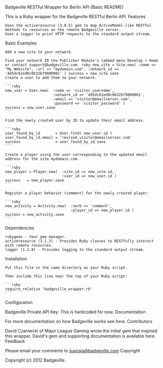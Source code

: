 Badgeville RESTful Wrapper for Berlin API (Basic README)

This is a Ruby wrapper for the Badgeville RESTful Berlin API.
Features

    Uses the activeresource (3.0.5) gem to map ActiveModel-like RESTful methods to resources on the remote Badgeville server.
    Uses a logger to print HTTP requests to the standard output stream.

Basic Examples

    Add a new site to your network.

    Find your network ID the Publisher Module's tabbed menu Develop > Home or contact support@badgeville.com. ruby new_site = Site.new( :name => "My Website", :url => "mydomain.com", :network_id => '4d5dc61ed0c0b32b79000001' ) success = new_site.save
    Create a user to add them to your network.

    ```ruby
    new_user = User.new(  :name => 'visitor_username',
                          :network_id => '4d5dc61ed0c0b32b79000001',
                          :email => 'visitor@emailserver.com',
                          :password => 'visitor_password' )
    success = new_user.save
    ```

    Find the newly created user by ID to update their email address.

    ```ruby
    user_found_by_id       = User.find( new_user.id )
    user_found_by_id.email = 'revised_visitor@emailserver.com'
    success                = user_found_by_id.save
    ```

    Create a player using the user corresponding to the updated email address for the site mydomain.com.

    ```ruby
    new_player = Player.new(  :site_id => new_site.id,
                              :user_id => new_user.id )
    success   = new_player.save
    ```

    Register a player behavior (comment) for the newly created player.

    ```ruby
    new_activity = Activity.new(  :verb => 'comment',
                                  :player_id => new_player.id )
    success = new_activity.save
    ```

Dependencies

    rubygems - Your gem manager.
    activeresource (3.1.3) - Provides Ruby classes to RESTfully interact with remote resources.
    logger (1.2.8) - Provides logging to the standard output stream.

Installation

    Put this file in the same directory as your Ruby script.

    Then include this line near the top of your Ruby script:

    ```ruby
    require_relative 'badgeville_wrapper.rb'
    ```

Configuration

Badgeville Private API Key: This is hardcoded for now.
Documentation

For more documentation on how Badgeville works see here.
Contributors

David Czarnecki of Major League Gaming wrote the initial gem that inspired this wrapper. David's gem and supporting documentation is available here.
Feedback

Please email your comments to supraja@badgeville.com
Copyright

Copyright (c) 2012 Badgeville.